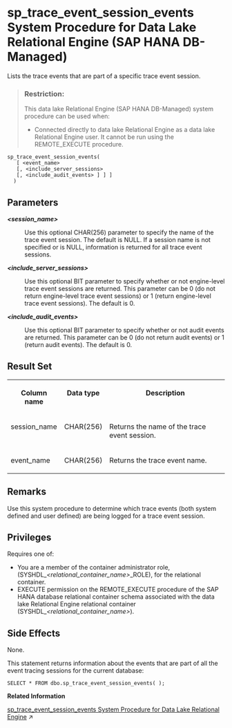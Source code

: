 <!-- loiof906a7948fa14abcadfd72ef71b410f7 -->

# sp\_trace\_event\_session\_events System Procedure for Data Lake Relational Engine \(SAP HANA DB-Managed\)

Lists the trace events that are part of a specific trace event session.



> ### Restriction:  
> This data lake Relational Engine \(SAP HANA DB-Managed\) system procedure can be used when:
> 
> -   Connected directly to data lake Relational Engine as a data lake Relational Engine user. It cannot be run using the REMOTE\_EXECUTE procedure.



```
sp_trace_event_session_events(
   [ <event_name> 
   [, <include_server_sessions>
   [, <include_audit_events> ] ] ]
  )
```



<a name="loiof906a7948fa14abcadfd72ef71b410f7__section_jjr_jn2_srb"/>

## Parameters


<dl>
<dt><b>

 *<session\_name\>* 

</b></dt>
<dd>

Use this optional CHAR\(256\) parameter to specify the name of the trace event session. The default is NULL. If a session name is not specified or is NULL, information is returned for all trace event sessions.



</dd><dt><b>

 *<include\_server\_sessions\>* 

</b></dt>
<dd>

Use this optional BIT parameter to specify whether or not engine-level trace event sessions are returned. This parameter can be 0 \(do not return engine-level trace event sessions\) or 1 \(return engine-level trace event sessions\). The default is 0.



</dd><dt><b>

 *<include\_audit\_events\>* 

</b></dt>
<dd>

Use this optional BIT parameter to specify whether or not audit events are returned. This parameter can be 0 \(do not return audit events\) or 1 \(return audit events\). The default is 0.



</dd>
</dl>



<a name="loiof906a7948fa14abcadfd72ef71b410f7__section_kkh_kn2_srb"/>

## Result Set


<table>
<tr>
<th valign="top">

Column name



</th>
<th valign="top">

Data type



</th>
<th valign="top">

Description



</th>
</tr>
<tr>
<td valign="top">

session\_name



</td>
<td valign="top">

CHAR\(256\)



</td>
<td valign="top">

Returns the name of the trace event session.



</td>
</tr>
<tr>
<td valign="top">

event\_name



</td>
<td valign="top">

CHAR\(256\)



</td>
<td valign="top">

Returns the trace event name.



</td>
</tr>
</table>



<a name="loiof906a7948fa14abcadfd72ef71b410f7__section_p3v_kn2_srb"/>

## Remarks

Use this system procedure to determine which trace events \(both system defined and user defined\) are being logged for a trace event session.



## Privileges

Requires one of:

-   You are a member of the container administrator role, \(SYSHDL\_*<relational\_container\_name\>*\_ROLE\), for the relational container.
-   EXECUTE permission on the REMOTE\_EXECUTE procedure of the SAP HANA database relational container schema associated with the data lake Relational Engine relational container \(SYSHDL\_*<relational\_container\_name\>*\).



<a name="loiof906a7948fa14abcadfd72ef71b410f7__section_hwm_ln2_srb"/>

## Side Effects

None.



This statement returns information about the events that are part of all the event tracing sessions for the current database:

```
SELECT * FROM dbo.sp_trace_event_session_events( );
```

**Related Information**  


[sp_trace_event_session_events System Procedure for Data Lake Relational Engine](https://help.sap.com/viewer/19b3964099384f178ad08f2d348232a9/2023_1_QRC/en-US/8179ac5d6ce210149cfcd3fb6d77cbca.html "Lists the trace events that are part of a specific trace event session.") :arrow_upper_right:

